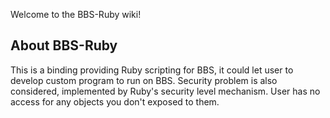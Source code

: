 Welcome to the BBS-Ruby wiki!

## About BBS-Ruby

This is a binding providing Ruby scripting for BBS, it could let user to develop custom program to run on BBS. Security problem is also considered, implemented by Ruby's security level mechanism. User has no access for any objects you don't exposed to them.
